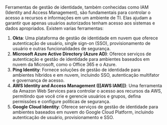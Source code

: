 
Ferramentas de gestão de identidade, também conhecidas como IAM (Identity and Access Management), são fundamentais para controlar o acesso a recursos e informações em um ambiente de TI. Elas ajudam a garantir que apenas usuários autorizados tenham acesso aos sistemas e dados apropriados. Existem varias ferramentas:
1. **Okta**: Uma plataforma de gestão de identidade em nuvem que oferece autenticação de usuário, single sign-on (SSO), provisionamento de usuário e outras funcionalidades de segurança.
2. **Microsoft Azure Active Directory (Azure AD)**: Oferece serviços de autenticação e gestão de identidade para ambientes baseados em nuvem da Microsoft, como o Office 365 e o Azure.
3. **Ping Identity**: Fornece soluções de gestão de identidade para ambientes híbridos e em nuvem, incluindo SSO, autenticação multifator e governança de acesso.
4. **AWS Identity and Access Management ([[AWS IAM]])**: Uma ferramenta da Amazon Web Services para controlar o acesso aos recursos da AWS, permitindo que você crie e gerencie usuários e grupos, defina permissões e configure políticas de segurança.
5. **Google Cloud Identity**: Oferece serviços de gestão de identidade para ambientes baseados em nuvem do Google Cloud Platform, incluindo autenticação de usuário, provisionamento e SSO.